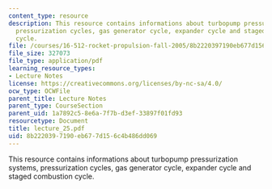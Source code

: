 ```yaml
---
content_type: resource
description: This resource contains informations about turbopump pressurization systems,
  pressurization cycles, gas generator cycle, expander cycle and staged combustion
  cycle.
file: /courses/16-512-rocket-propulsion-fall-2005/8b2220397190eb677d156c4b486dd069_lecture_25.pdf
file_size: 327073
file_type: application/pdf
learning_resource_types:
- Lecture Notes
license: https://creativecommons.org/licenses/by-nc-sa/4.0/
ocw_type: OCWFile
parent_title: Lecture Notes
parent_type: CourseSection
parent_uid: 1a7892c5-8e6a-7f7b-d3ef-33897f01fd93
resourcetype: Document
title: lecture_25.pdf
uid: 8b222039-7190-eb67-7d15-6c4b486dd069
---
```

This resource contains informations about turbopump pressurization systems, pressurization cycles, gas generator cycle, expander cycle and staged combustion cycle.